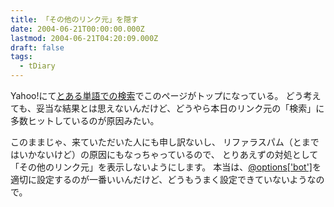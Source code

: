 ```yaml
---
title: 「その他のリンク元」を隠す
date: 2004-06-21T00:00:00.000Z
lastmod: 2004-06-21T04:20:09.000Z
draft: false
tags:
  - tDiary
---
```


Yahoo!にて[とある単語での検索](http://search.yahoo.co.jp/bin/search?p=%C7%C8%C5%C4%CD%DB%B6%E8)でこのページがトップになっている。 どう考えても、妥当な結果とは思えないんだけど、どうやら本日のリンク元の「検索」に多数ヒットしているのが原因みたい。

このままじゃ、来ていただいた人にも申し訳ないし、 リファラスパム（とまではいかないけど）の原因にもなっちゃっているので、 とりあえずの対処として「その他のリンク元」を表示しないようにします。 本当は、[@options\['bot'\]](https://www.machu.jp/diary/20040511.html#c01)を適切に設定するのが一番いいんだけど、どうもうまく設定できていないようなので。
